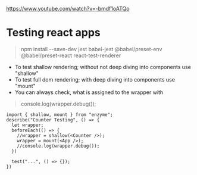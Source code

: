https://www.youtube.com/watch?v=-bmdf1oATQo

# Testing react apps

> npm install --save-dev jest babel-jest @babel/preset-env @babel/preset-react react-test-renderer

- To test shallow rendering; without not deep diving into components use "shallow"
- To test full dom rendering; with deep diving into components use "mount"
- You can always check, what is assigned to the wrapper with

> console.log(wrapper.debug());

```
import { shallow, mount } from "enzyme";
describe("Counter Testing", () => {
  let wrapper;
  beforeEach(() => {
    //wrapper = shallow(<Counter />);
    wrapper = mount(<App />);
    //console.log(wrapper.debug());
  })

  test("...", () => {});
})
```
